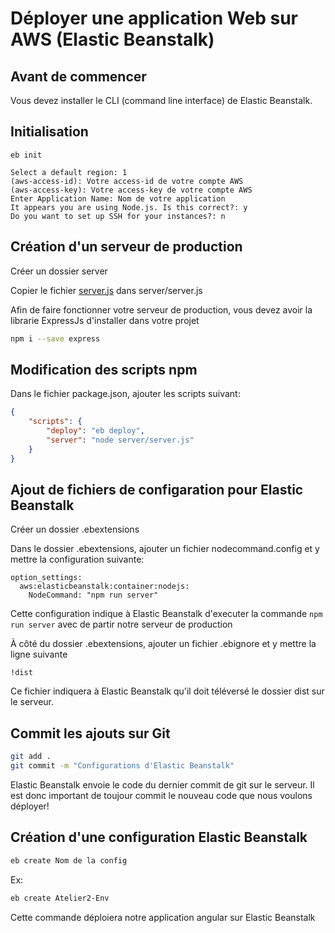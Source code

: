 # Déployer une application Web sur AWS (Elastic Beanstalk)

## Avant de commencer
Vous devez installer le CLI (command line interface) de Elastic Beanstalk.

## Initialisation
```
eb init

Select a default region: 1
(aws-access-id): Votre access-id de votre compte AWS
(aws-access-key): Votre access-key de votre compte AWS
Enter Application Name: Nom de votre application
It appears you are using Node.js. Is this correct?: y
Do you want to set up SSH for your instances?: n
```

## Création d'un serveur de production
Créer un dossier server

Copier le fichier [server.js](https://gist.github.com/PolyHx/9b9eee295d2342e56214434f2a16f857) dans server/server.js

Afin de faire fonctionner votre serveur de production, vous devez avoir la librarie ExpressJs d'installer dans votre projet
``` bash
npm i --save express
```

## Modification des scripts npm

Dans le fichier package.json, ajouter les scripts suivant:
``` json
{
    "scripts": {
        "deploy": "eb deploy",
        "server": "node server/server.js"
    }
}
```

## Ajout de fichiers de configaration pour Elastic Beanstalk
Créer un dossier .ebextensions

Dans le dossier .ebextensions, ajouter un fichier nodecommand.config et y mettre la configuration suivante:
```
option_settings:
  aws:elasticbeanstalk:container:nodejs:
    NodeCommand: "npm run server"
```

Cette configuration indique à Elastic Beanstalk d'executer la commande `npm run server` avec de partir notre serveur de production 

À côté du dossier .ebextensions, ajouter un fichier .ebignore et y mettre la ligne suivante
```
!dist
```

Ce fichier indiquera à Elastic Beanstalk qu'il doit téléversé le dossier dist sur le serveur.

## Commit les ajouts sur Git
``` bash
git add .
git commit -m "Configurations d'Elastic Beanstalk"
```

Elastic Beanstalk envoie le code du dernier commit de git sur le serveur. Il est donc important de toujour commit le nouveau code que nous voulons déployer!

## Création d'une configuration Elastic Beanstalk
``` bash
eb create Nom de la config
```

Ex:
``` bash
eb create Atelier2-Env
```

Cette commande déploiera notre application angular sur Elastic Beanstalk